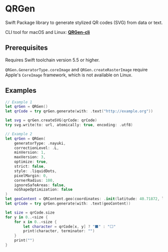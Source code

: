 # QRGen
Swift Package library to generate stylized QR codes (SVG) from data or text.  

CLI tool for macOS and Linux: [**QRGen-cli**](https://github.com/YourMJK/QRGen-cli)

## Prerequisites

Requires Swift toolchain version 5.5 or higher.

`QRGen.GeneratorType.coreImage` and `QRGen.createRasterImage` require Apple's `CoreImage` framework, which is not available on Linux.

## Examples

``` Swift
// Example 1
let qrGen = QRGen()
let qrCode = try qrGen.generate(with: .text("http://example.org"))

let svg = qrGen.createSVG(qrCode: qrCode)
try svg.write(to: url, atomically: true, encoding: .utf8)
```
``` Swift
// Example 2
let qrGen = QRGen(
    generatorType: .nayuki,
    correctionLevel: .L,
    minVersion: 1,
    maxVersion: 3,
    optimize: true,
    strict: false,
    style: .liquidDots,
    pixelMargin: 0,
    cornerRadius: 100,
    ignoreSafeAreas: false,
    noShapeOptimization: false
)
let geoContent = QRContent.geo(coordinates: .init(latitude: 40.71872, longitude: -73.98905), altitude: nil)
let qrCode = try qrGen.generate(with: .text(geoContent))

let size = qrCode.size
for y in 0..<size {
    for x in 0..<size {
        let character = qrCode[x, y] ? "⬛️" : "⬜️"
        print(character, terminator: "")
    }
    print("")
}
```
